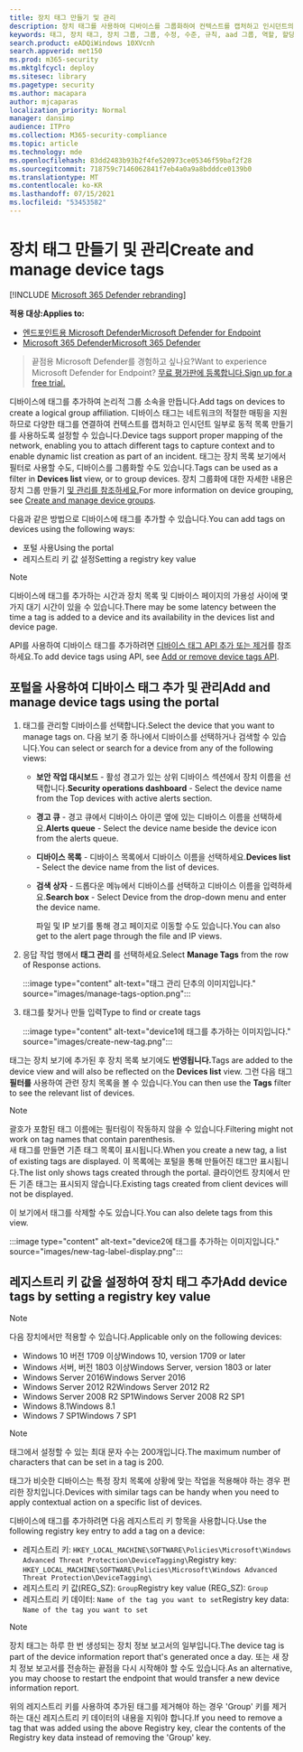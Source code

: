 ```yaml
---
title: 장치 태그 만들기 및 관리
description: 장치 태그를 사용하여 디바이스를 그룹화하여 컨텍스트를 캡처하고 인시던트의 일부로 동적 목록 만들기를 사용하도록 설정
keywords: 태그, 장치 태그, 장치 그룹, 그룹, 수정, 수준, 규칙, aad 그룹, 역할, 할당, 순위
search.product: eADQiWindows 10XVcnh
search.appverid: met150
ms.prod: m365-security
ms.mktglfcycl: deploy
ms.sitesec: library
ms.pagetype: security
ms.author: macapara
author: mjcaparas
localization_priority: Normal
manager: dansimp
audience: ITPro
ms.collection: M365-security-compliance
ms.topic: article
ms.technology: mde
ms.openlocfilehash: 83dd2483b93b2f4fe520973ce05346f59baf2f28
ms.sourcegitcommit: 718759c7146062841f7eb4a0a9a8bdddce0139b0
ms.translationtype: MT
ms.contentlocale: ko-KR
ms.lasthandoff: 07/15/2021
ms.locfileid: "53453582"
---
```

# <a name="create-and-manage-device-tags"></a><span data-ttu-id="45135-104">장치 태그 만들기 및 관리</span><span class="sxs-lookup"><span data-stu-id="45135-104">Create and manage device tags</span></span>

[!INCLUDE [Microsoft 365 Defender rebranding](../../includes/microsoft-defender.md)]

<span data-ttu-id="45135-105">**적용 대상:**</span><span class="sxs-lookup"><span data-stu-id="45135-105">**Applies to:**</span></span>
- [<span data-ttu-id="45135-106">엔드포인트용 Microsoft Defender</span><span class="sxs-lookup"><span data-stu-id="45135-106">Microsoft Defender for Endpoint</span></span>](https://go.microsoft.com/fwlink/p/?linkid=2154037)
- [<span data-ttu-id="45135-107">Microsoft 365 Defender</span><span class="sxs-lookup"><span data-stu-id="45135-107">Microsoft 365 Defender</span></span>](https://go.microsoft.com/fwlink/?linkid=2118804)

> <span data-ttu-id="45135-108">끝점용 Microsoft Defender를 경험하고 싶나요?</span><span class="sxs-lookup"><span data-stu-id="45135-108">Want to experience Microsoft Defender for Endpoint?</span></span> [<span data-ttu-id="45135-109">무료 평가판에 등록합니다.</span><span class="sxs-lookup"><span data-stu-id="45135-109">Sign up for a free trial.</span></span>](https://www.microsoft.com/microsoft-365/windows/microsoft-defender-atp?ocid=docs-wdatp-exposedapis-abovefoldlink)

<span data-ttu-id="45135-110">디바이스에 태그를 추가하여 논리적 그룹 소속을 만듭니다.</span><span class="sxs-lookup"><span data-stu-id="45135-110">Add tags on devices to create a logical group affiliation.</span></span> <span data-ttu-id="45135-111">디바이스 태그는 네트워크의 적절한 매핑을 지원하므로 다양한 태그를 연결하여 컨텍스트를 캡처하고 인시던트 일부로 동적 목록 만들기를 사용하도록 설정할 수 있습니다.</span><span class="sxs-lookup"><span data-stu-id="45135-111">Device tags support proper mapping of the network, enabling you to attach different tags to capture context and to enable dynamic list creation as part of an incident.</span></span> <span data-ttu-id="45135-112">태그는 장치 목록 보기에서  필터로 사용할 수도, 디바이스를 그룹화할 수도 있습니다.</span><span class="sxs-lookup"><span data-stu-id="45135-112">Tags can be used as a filter in **Devices list** view, or to group devices.</span></span> <span data-ttu-id="45135-113">장치 그룹화에 대한 자세한 내용은 장치 그룹 만들기 [및 관리를 참조하세요.](machine-groups.md)</span><span class="sxs-lookup"><span data-stu-id="45135-113">For more information on device grouping, see [Create and manage device groups](machine-groups.md).</span></span>

<span data-ttu-id="45135-114">다음과 같은 방법으로 디바이스에 태그를 추가할 수 있습니다.</span><span class="sxs-lookup"><span data-stu-id="45135-114">You can add tags on devices using the following ways:</span></span>

- <span data-ttu-id="45135-115">포털 사용</span><span class="sxs-lookup"><span data-stu-id="45135-115">Using the portal</span></span>
- <span data-ttu-id="45135-116">레지스트리 키 값 설정</span><span class="sxs-lookup"><span data-stu-id="45135-116">Setting a registry key value</span></span>

> [!NOTE]
> <span data-ttu-id="45135-117">디바이스에 태그를 추가하는 시간과 장치 목록 및 디바이스 페이지의 가용성 사이에 몇 가지 대기 시간이 있을 수 있습니다.</span><span class="sxs-lookup"><span data-stu-id="45135-117">There may be some latency between the time a tag is added to a device and its availability in the devices list and device page.</span></span>  

<span data-ttu-id="45135-118">API를 사용하여 디바이스 태그를 추가하려면 [디바이스 태그 API 추가 또는 제거](add-or-remove-machine-tags.md)를 참조하세요.</span><span class="sxs-lookup"><span data-stu-id="45135-118">To add device tags using API, see [Add or remove device tags API](add-or-remove-machine-tags.md).</span></span>

## <a name="add-and-manage-device-tags-using-the-portal"></a><span data-ttu-id="45135-119">포털을 사용하여 디바이스 태그 추가 및 관리</span><span class="sxs-lookup"><span data-stu-id="45135-119">Add and manage device tags using the portal</span></span>

1. <span data-ttu-id="45135-120">태그를 관리할 디바이스를 선택합니다.</span><span class="sxs-lookup"><span data-stu-id="45135-120">Select the device that you want to manage tags on.</span></span> <span data-ttu-id="45135-121">다음 보기 중 하나에서 디바이스를 선택하거나 검색할 수 있습니다.</span><span class="sxs-lookup"><span data-stu-id="45135-121">You can select or search for a device from any of the following views:</span></span>

   - <span data-ttu-id="45135-122">**보안 작업 대시보드** - 활성 경고가 있는 상위 디바이스 섹션에서 장치 이름을 선택합니다.</span><span class="sxs-lookup"><span data-stu-id="45135-122">**Security operations dashboard** - Select the device name from the Top devices with active alerts section.</span></span>
   - <span data-ttu-id="45135-123">**경고 큐** - 경고 큐에서 디바이스 아이콘 옆에 있는 디바이스 이름을 선택하세요.</span><span class="sxs-lookup"><span data-stu-id="45135-123">**Alerts queue** - Select the device name beside the device icon from the alerts queue.</span></span>
   - <span data-ttu-id="45135-124">**디바이스 목록** - 디바이스 목록에서 디바이스 이름을 선택하세요.</span><span class="sxs-lookup"><span data-stu-id="45135-124">**Devices list** - Select the device name from the list of devices.</span></span>
   - <span data-ttu-id="45135-125">**검색 상자** - 드롭다운 메뉴에서 디바이스를 선택하고 디바이스 이름을 입력하세요.</span><span class="sxs-lookup"><span data-stu-id="45135-125">**Search box** - Select Device from the drop-down menu and enter the device name.</span></span>

     <span data-ttu-id="45135-126">파일 및 IP 보기를 통해 경고 페이지로 이동할 수도 있습니다.</span><span class="sxs-lookup"><span data-stu-id="45135-126">You can also get to the alert page through the file and IP views.</span></span>

2. <span data-ttu-id="45135-127">응답 작업 행에서 **태그 관리** 를 선택하세요.</span><span class="sxs-lookup"><span data-stu-id="45135-127">Select **Manage Tags** from the row of Response actions.</span></span>

    :::image type="content" alt-text="태그 관리 단추의 이미지입니다." source="images/manage-tags-option.png":::

3. <span data-ttu-id="45135-129">태그를 찾거나 만들 입력</span><span class="sxs-lookup"><span data-stu-id="45135-129">Type to find or create tags</span></span>

    :::image type="content" alt-text="device1에 태그를 추가하는 이미지입니다." source="images/create-new-tag.png":::

<span data-ttu-id="45135-131">태그는 장치 보기에 추가된 후 장치 목록 보기에도 **반영됩니다.**</span><span class="sxs-lookup"><span data-stu-id="45135-131">Tags are added to the device view and will also be reflected on the **Devices list** view.</span></span> <span data-ttu-id="45135-132">그런 다음 태그 **필터를** 사용하여 관련 장치 목록을 볼 수 있습니다.</span><span class="sxs-lookup"><span data-stu-id="45135-132">You can then use the **Tags** filter to see the relevant list of devices.</span></span>

>[!NOTE]
> <span data-ttu-id="45135-133">괄호가 포함된 태그 이름에는 필터링이 작동하지 않을 수 있습니다.</span><span class="sxs-lookup"><span data-stu-id="45135-133">Filtering might not work on tag names that contain parenthesis.</span></span><br>
> <span data-ttu-id="45135-134">새 태그를 만들면 기존 태그 목록이 표시됩니다.</span><span class="sxs-lookup"><span data-stu-id="45135-134">When you create a new tag, a list of existing tags are displayed.</span></span> <span data-ttu-id="45135-135">이 목록에는 포털을 통해 만들어진 태그만 표시됩니다.</span><span class="sxs-lookup"><span data-stu-id="45135-135">The list only shows tags created through the portal.</span></span> <span data-ttu-id="45135-136">클라이언트 장치에서 만든 기존 태그는 표시되지 않습니다.</span><span class="sxs-lookup"><span data-stu-id="45135-136">Existing tags created from client devices will not be displayed.</span></span>

<span data-ttu-id="45135-137">이 보기에서 태그를 삭제할 수도 있습니다.</span><span class="sxs-lookup"><span data-stu-id="45135-137">You can also delete tags from this view.</span></span>

:::image type="content" alt-text="device2에 태그를 추가하는 이미지입니다." source="images/new-tag-label-display.png":::

## <a name="add-device-tags-by-setting-a-registry-key-value"></a><span data-ttu-id="45135-139">레지스트리 키 값을 설정하여 장치 태그 추가</span><span class="sxs-lookup"><span data-stu-id="45135-139">Add device tags by setting a registry key value</span></span>

>[!NOTE]
> <span data-ttu-id="45135-140">다음 장치에서만 적용할 수 있습니다.</span><span class="sxs-lookup"><span data-stu-id="45135-140">Applicable only on the following devices:</span></span>
>- <span data-ttu-id="45135-141">Windows 10 버전 1709 이상</span><span class="sxs-lookup"><span data-stu-id="45135-141">Windows 10, version 1709 or later</span></span>
>- <span data-ttu-id="45135-142">Windows 서버, 버전 1803 이상</span><span class="sxs-lookup"><span data-stu-id="45135-142">Windows Server, version 1803 or later</span></span>
>- <span data-ttu-id="45135-143">Windows Server 2016</span><span class="sxs-lookup"><span data-stu-id="45135-143">Windows Server 2016</span></span>
>- <span data-ttu-id="45135-144">Windows Server 2012 R2</span><span class="sxs-lookup"><span data-stu-id="45135-144">Windows Server 2012 R2</span></span>
>- <span data-ttu-id="45135-145">Windows Server 2008 R2 SP1</span><span class="sxs-lookup"><span data-stu-id="45135-145">Windows Server 2008 R2 SP1</span></span>
>- <span data-ttu-id="45135-146">Windows 8.1</span><span class="sxs-lookup"><span data-stu-id="45135-146">Windows 8.1</span></span>
>- <span data-ttu-id="45135-147">Windows 7 SP1</span><span class="sxs-lookup"><span data-stu-id="45135-147">Windows 7 SP1</span></span>

> [!NOTE] 
> <span data-ttu-id="45135-148">태그에서 설정할 수 있는 최대 문자 수는 200개입니다.</span><span class="sxs-lookup"><span data-stu-id="45135-148">The maximum number of characters that can be set in a tag is 200.</span></span>

<span data-ttu-id="45135-149">태그가 비슷한 디바이스는 특정 장치 목록에 상황에 맞는 작업을 적용해야 하는 경우 편리한 장치입니다.</span><span class="sxs-lookup"><span data-stu-id="45135-149">Devices with similar tags can be handy when you need to apply contextual action on a specific list of devices.</span></span>

<span data-ttu-id="45135-150">디바이스에 태그를 추가하려면 다음 레지스트리 키 항목을 사용합니다.</span><span class="sxs-lookup"><span data-stu-id="45135-150">Use the following registry key entry to add a tag on a device:</span></span>

- <span data-ttu-id="45135-151">레지스트리 키: `HKEY_LOCAL_MACHINE\SOFTWARE\Policies\Microsoft\Windows Advanced Threat Protection\DeviceTagging\`</span><span class="sxs-lookup"><span data-stu-id="45135-151">Registry key: `HKEY_LOCAL_MACHINE\SOFTWARE\Policies\Microsoft\Windows Advanced Threat Protection\DeviceTagging\`</span></span>
- <span data-ttu-id="45135-152">레지스트리 키 값(REG_SZ): `Group`</span><span class="sxs-lookup"><span data-stu-id="45135-152">Registry key value (REG_SZ): `Group`</span></span>
- <span data-ttu-id="45135-153">레지스트리 키 데이터: `Name of the tag you want to set`</span><span class="sxs-lookup"><span data-stu-id="45135-153">Registry key data: `Name of the tag you want to set`</span></span>

>[!NOTE]
><span data-ttu-id="45135-154">장치 태그는 하루 한 번 생성되는 장치 정보 보고서의 일부입니다.</span><span class="sxs-lookup"><span data-stu-id="45135-154">The device tag is part of the device information report that's generated once a day.</span></span> <span data-ttu-id="45135-155">또는 새 장치 정보 보고서를 전송하는 끝점을 다시 시작해야 할 수도 있습니다.</span><span class="sxs-lookup"><span data-stu-id="45135-155">As an alternative, you may choose to restart the endpoint that would transfer a new device information report.</span></span>
> 
> <span data-ttu-id="45135-156">위의 레지스트리 키를 사용하여 추가된 태그를 제거해야 하는 경우 'Group' 키를 제거하는 대신 레지스트리 키 데이터의 내용을 지워야 합니다.</span><span class="sxs-lookup"><span data-stu-id="45135-156">If you need to remove a tag that was added using the above Registry key, clear the contents of the Registry key data instead of removing the 'Group' key.</span></span>
